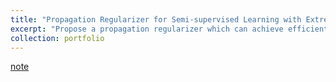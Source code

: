 ```yaml
---
title: "Propagation Regularizer for Semi-supervised Learning with Extremely Scarce Labeled Samples"
excerpt: "Propose a propagation regularizer which can achieve efficient and effective learning with extremely scarce labeled samples by suppressing confirmation bias (2023/08/19)<br/>"
collection: portfolio
---
```


[note](http://xtwusamantha.github.io/files/Propagation-Regularizer.pdf)
